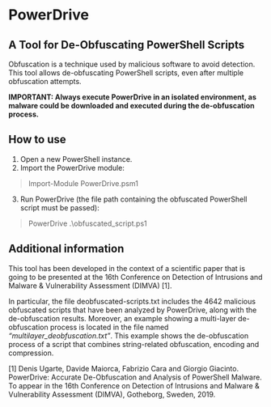 # PowerDrive
## A Tool for De-Obfuscating PowerShell Scripts

Obfuscation is a technique used by malicious software to avoid detection. This tool allows de-obfuscating PowerShell scripts, even after multiple obfuscation attempts.

**IMPORTANT: Always execute PowerDrive in an isolated environment, as malware could be downloaded and executed during the de-obfuscation process.**

## How to use

1. Open a new PowerShell instance.
2. Import the PowerDrive module:
> Import-Module PowerDrive.psm1
3. Run PowerDrive (the file path containing the obfuscated PowerShell script must be passed):
> PowerDrive .\obfuscated_script.ps1

## Additional information
This tool has been developed in the context of a scientific paper that is going to be presented at the 16th Conference on Detection of Intrusions and Malware & Vulnerability Assessment (DIMVA) [1]. 

In particular, the file deobfuscated-scripts.txt includes the 4642 malicious obfuscated scripts that have been analyzed by PowerDrive, along with the de-obfuscation results. Moreover, an example showing a multi-layer de-obfuscation process is located in the file named *“multilayer_deobfuscation.txt”*. This example shows the de-obfuscation process of a script that combines string-related obfuscation, encoding and compression.

[1] Denis Ugarte, Davide Maiorca, Fabrizio Cara and Giorgio Giacinto. PowerDrive: Accurate De-Obfuscation and Analysis of PowerShell Malware. To appear in the 16th Conference on Detection of Intrusions and Malware & Vulnerability Assessment (DIMVA), Gotheborg, Sweden, 2019. 
